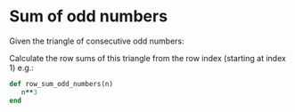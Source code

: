 # Sum of odd numbers

Given the triangle of consecutive odd numbers:

Calculate the row sums of this triangle from the row index (starting at index 1) e.g.:

```ruby
def row_sum_odd_numbers(n)
   n**3
end
```